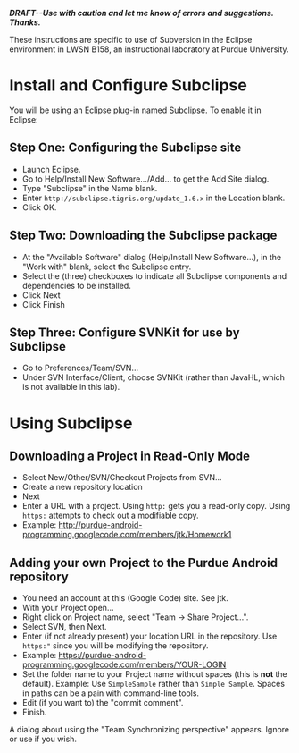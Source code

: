 **_DRAFT--Use with caution and let me know of errors and suggestions.  Thanks._**

These instructions are specific to use of Subversion in the Eclipse environment in LWSN B158, an instructional laboratory at Purdue University.

# Install and Configure Subclipse #

You will be using an Eclipse plug-in named [Subclipse](http://subclipse.tigris.org/).  To enable it in Eclipse:

## Step One: Configuring the Subclipse site ##

  * Launch Eclipse.
  * Go to Help/Install New Software.../Add... to get the Add Site dialog.
  * Type "Subclipse" in the Name blank.
  * Enter `http://subclipse.tigris.org/update_1.6.x` in the Location blank.
  * Click OK.

## Step Two: Downloading the Subclipse package ##

  * At the "Available Software" dialog (Help/Install New Software...), in the "Work with" blank, select the Subclipse entry.
  * Select the (three) checkboxes to indicate all Subclipse components and dependencies to be installed.
  * Click Next
  * Click Finish

## Step Three: Configure SVNKit for use by Subclipse ##

  * Go to Preferences/Team/SVN...
  * Under SVN Interface/Client, choose SVNKit (rather than JavaHL, which is not available in this lab).

# Using Subclipse #

## Downloading a Project in Read-Only Mode ##

  * Select New/Other/SVN/Checkout Projects from SVN...
  * Create a new repository location
  * Next
  * Enter a URL with a project.  Using `http:` gets you a read-only copy.  Using `https:` attempts to check out a modifiable copy.
  * Example: http://purdue-android-programming.googlecode.com/members/jtk/Homework1

## Adding your own Project to the Purdue Android repository ##

  * You need an account at this (Google Code) site.  See jtk.
  * With your Project open...
  * Right click on Project name, select "Team -> Share Project...".
  * Select SVN, then Next.
  * Enter (if not already present) your location URL in the repository.  Use `https:"` since you will be modifying the repository.
  * Example: https://purdue-android-programming.googlecode.com/members/YOUR-LOGIN
  * Set the folder name to your Project name without spaces (this is **not** the default).  Example: Use `SimpleSample` rather than `Simple Sample`.  Spaces in paths can be a pain with command-line tools.
  * Edit (if you want to) the "commit comment".
  * Finish.

A dialog about using the "Team Synchronizing perspective" appears.  Ignore or use if you wish.